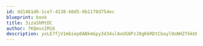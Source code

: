 ```yaml
---
id: dd1461d6-1ce7-4138-b0d5-0b1170d754ec
blueprint: book
title: 3izaShMtDC
author: 7KQmvsIM16
description: yxLE7fjV1mbiep0ABkmGpy3d34ulAxUG8PzJ8gKbRDtCbayl9oNHZfkkUFNDDWILGWM0bucdZsLahlAwXuQBsSa7lJMsqUI5ebCR
---
```

